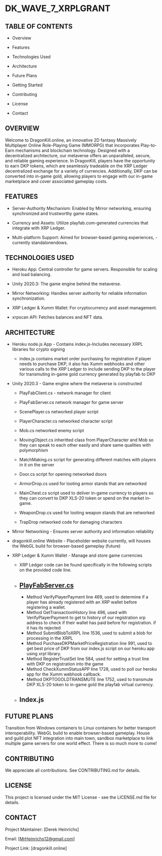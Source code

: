 # DK_WAVE_7_XRPLGRANT
TABLE OF CONTENTS
  -

* Overview

* Features

* Technologies Used

* Architecture

* Future Plans

* Getting Started

* Contributing

* License

* Contact


OVERVIEW
-
Welcome to DragonKill.online, an innovative 2D fantasy Massively Multiplayer Online Role-Playing Game (MMORPG) that incorporates Play-to-Earn mechanisms and blockchain technology. Designed with a decentralized architecture, our metaverse offers an unparalleled, secure, and reliable gaming experience. In DragonKill, players have the opportunity to earn DKP tokens, which are seamlessly tradeable on the XRP Ledger decentralized exchange for a variety of currencies. Additionally, DKP can be converted into in-game gold, allowing players to engage with our in-game marketplace and cover associated gameplay costs.


FEATURES
  -

* Server-Authority Mechanism: Enabled by Mirror networking, ensuring synchronized and trustworthy game states.

* Currency and Assets: Utilize playfab.com-generated currencies that integrate with XRP Ledger.

* Multi-platform Support: Aimed for browser-based gaming experiences, -currently standalonendows.

TECHNOLOGIES USED
-

* Heroku App: Central controller for game servers. Responsible for scaling and load balancing.

* Unity 2020.3: The game engine behind the metaverse.

* Mirror Networking: Handles server authority for reliable information synchronization.

* XRP Ledger & Xumm Wallet: For cryptocurrency and asset management.

* xrpscan API: Fetches balances and NFT data.


ARCHITECTURE
-
* Heroku node.js App - Contains index.js-Includes necessary XRPL libraries for crypto signing 
  
  - index.js contains market order purchasing for registration if player needs to purchase DKP, it also has Xumm webhooks and other various calls to the XRP Ledger to include sending DKP to the player for transmuting in-game gold currency generated by playfab to DKP

* Unity 2020.3 - Game engine where the metaverse is constructed
  
  - PlayFabClient.cs - network manager for client
  
  - PlayFabServer.cs network manager for game server
  
  - ScenePlayer.cs networked player script

  - PlayerCharacter.cs networked character script

  - Mob.cs networked enemy script

  - MovingObject.cs inheritted class from PlayerCharacter and Mob so they can speak to each other easily and share same qualities with polymorphism

  - MatchMaking.cs script for generating different matches with players in it on the server

  - Door.cs script for opening networked doors

  - ArmorDrop.cs used for looting armor stands that are networked

  - MainChest.cs script used to deliver in-game currency to players so they can convert to DKP XLS-20 token or spend on the market in-game.

  - WeaponDrop.cs used for looting weapon stands that are networked

  - TrapDrop networked code for damaging characters

* Mirror Networking - Ensures server authority and information reliability

* dragonkill.online Website - Placeholder website currently, will houses the WebGL build for browser-based gameplay (future)

* XRP Ledger & Xumm Wallet - Manage and store game currencies

  - XRP Ledger code can be found specifically in the following scripts on the provided code line. 
  - [PlayFabServer.cs](PlayFabServer.cs)
    -
    - Method VerifyPlayerPayment line 469, used to determine if a player has already registered with an XRP wallet before registering a wallet. 
    - Method GetTransactionHistory line 496, used with VerifyPlayerPayment to get tx history of our registration xrp address to check if their wallet has paid before for registration. if it has its rejected
    - Method SubmitBlobToXRPL line 1536, used to submit a blob for processing in the XRPL
    - Method PurchaseDKPMarketPriceRegistration line 991, used to get best price of DKP from our index.js script on our heroku app using xrpl library.
    - Method RegisterTrustSet line 584, used for setting a trust line with DKP on registration into the game
    - Method CheckXummStatusAPP line 1728, used to poll our heroku app for the Xumm webhook callback. 
    - Method DKPTOGOLDTRANSMUTE line 1752, used to transmute DKP XLS-20 token to in-game gold the playfab virtual currency. 
  - Index.js
    - 
  


FUTURE PLANS
-
Transition from Windows containers to Linux containers for better transport interoperability.
WebGL build to enable browser-based gameplay. House and guild plot NFT integration into main town, sandbox marketplace to link multiple game servers for one world effect. There is so much more to come!


CONTRIBUTING
-
We appreciate all contributions. See CONTRIBUTING.md for details.


LICENSE
-
This project is licensed under the MIT License - see the LICENSE.md file for details.


CONTACT
-
Project Maintainer: [Derek Heinrichs]

Email: [MrHeinrichs12@gmail.com]

Project Link: [dragonkill.online]
